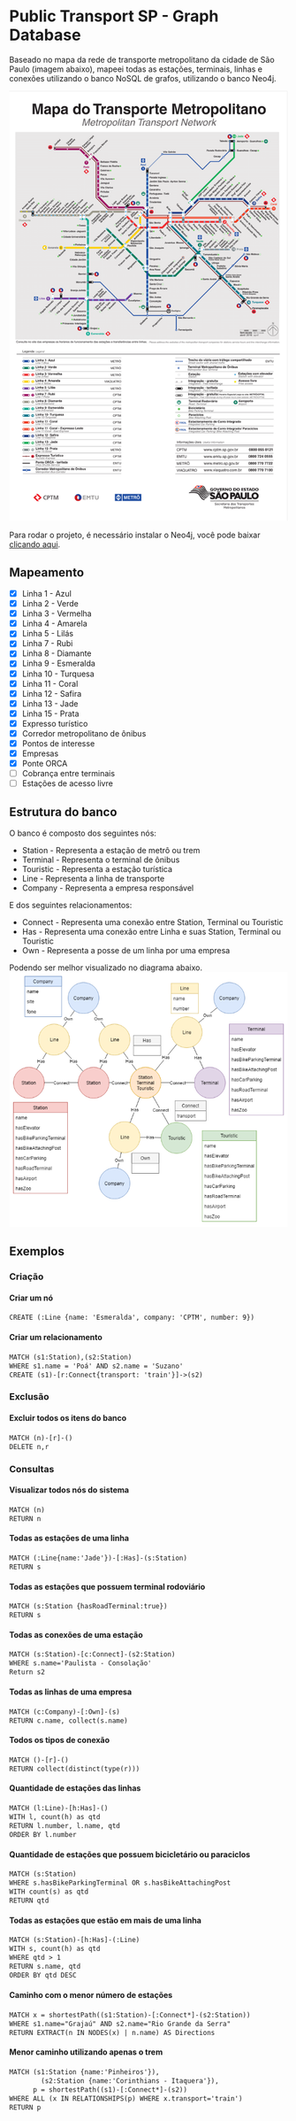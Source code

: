 # Public Transport SP - Graph Database

Baseado no mapa da rede de transporte metropolitano da cidade de São Paulo (imagem abaixo), mapeei todas as estações, terminais, linhas e conexões utilizando o banco NoSQL de grafos, utilizando o banco Neo4j.

![Map](img/map.png?raw=true "Map")

Para rodar o projeto, é necessário instalar o Neo4j, você pode baixar [clicando aqui](https://neo4j.com/download/?ref=hro).

## Mapeamento
- [x] Linha 1 - Azul
- [x] Linha 2 - Verde
- [x] Linha 3 - Vermelha
- [x] Linha 4 - Amarela
- [x] Linha 5 - Lilás
- [x] Linha 7 - Rubi
- [x] Linha 8 - Diamante
- [x] Linha 9 - Esmeralda
- [x] Linha 10 - Turquesa
- [x] Linha 11 - Coral
- [x] Linha 12 - Safira
- [x] Linha 13 - Jade
- [x] Linha 15 - Prata
- [x] Expresso turístico
- [x] Corredor metropolitano de ônibus
- [x] Pontos de interesse
- [x] Empresas
- [x] Ponte ORCA
- [ ] Cobrança entre terminais
- [ ] Estações de acesso livre

## Estrutura do banco

O banco é composto dos seguintes nós:
- Station - Representa a estação de metrô ou trem
- Terminal - Representa o terminal de ônibus
- Touristic - Representa a estação turística
- Line - Representa a linha de transporte
- Company - Representa a empresa responsável

E dos seguintes relacionamentos:
- Connect - Representa uma conexão entre Station, Terminal ou Touristic
- Has - Representa uma conexão entre Linha e suas Station, Terminal ou Touristic
- Own - Representa a posse de um linha por uma empresa

Podendo ser melhor visualizado no diagrama abaixo.
![Database model](img/TransportSP.png?raw=true "Database model")


## Exemplos

### Criação

#### Criar um nó

```
CREATE (:Line {name: 'Esmeralda', company: 'CPTM', number: 9})
```

#### Criar um relacionamento

```
MATCH (s1:Station),(s2:Station)
WHERE s1.name = 'Poá' AND s2.name = 'Suzano'
CREATE (s1)-[r:Connect{transport: 'train'}]->(s2)
```

### Exclusão

#### Excluir todos os itens do banco

```
MATCH (n)-[r]-()
DELETE n,r
```

### Consultas

#### Visualizar todos nós do sistema

```
MATCH (n)
RETURN n
```

#### Todas as estações de uma linha

```
MATCH (:Line{name:'Jade'})-[:Has]-(s:Station)
RETURN s
```

#### Todas as estações que possuem terminal rodoviário

```
MATCH (s:Station {hasRoadTerminal:true})
RETURN s
```

#### Todas as conexões de uma estação

```
MATCH (s:Station)-[c:Connect]-(s2:Station)
WHERE s.name='Paulista - Consolação'
Return s2
```

#### Todas as linhas de uma empresa

```
MATCH (c:Company)-[:Own]-(s)
RETURN c.name, collect(s.name)
```

#### Todos os tipos de conexão

```
MATCH ()-[r]-()
RETURN collect(distinct(type(r)))
```

#### Quantidade de estações das linhas

```
MATCH (l:Line)-[h:Has]-()
WITH l, count(h) as qtd
RETURN l.number, l.name, qtd
ORDER BY l.number
```

#### Quantidade de estações que possuem bicicletário ou paraciclos

```
MATCH (s:Station)
WHERE s.hasBikeParkingTerminal OR s.hasBikeAttachingPost
WITH count(s) as qtd
RETURN qtd
```

#### Todas as estações que estão em mais de uma linha

```
MATCH (s:Station)-[h:Has]-(:Line)
WITH s, count(h) as qtd
WHERE qtd > 1
RETURN s.name, qtd
ORDER BY qtd DESC
```

#### Caminho com o menor número de estações

```
MATCH x = shortestPath((s1:Station)-[:Connect*]-(s2:Station))
WHERE s1.name="Grajaú" AND s2.name="Rio Grande da Serra"
RETURN EXTRACT(n IN NODES(x) | n.name) AS Directions
```

#### Menor caminho utilizando apenas o trem

```
MATCH (s1:Station {name:'Pinheiros'}),
	    (s2:Station {name:'Corinthians - Itaquera'}),
      p = shortestPath((s1)-[:Connect*]-(s2))
WHERE ALL (x IN RELATIONSHIPS(p) WHERE x.transport='train')
RETURN p
```
